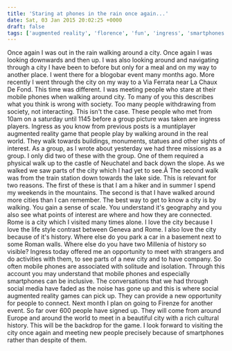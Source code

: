 ```yaml
---
title: 'Staring at phones in the rain once again...'
date: Sat, 03 Jan 2015 20:02:25 +0000
draft: false
tags: ['augmented reality', 'florence', 'fun', 'ingress', 'smartphones', 'social', 'social media', 'social media living room', 'social networking', 'travel', 'travel']
---
```


Once again I was out in the rain walking around a city. Once again I was looking downwards and then up. I was also looking around and navigating through a city I have been to before but only for a meal and on my way to another place. I went there for a blogobar event many months ago. More recently I went through the city on my way to a Via Ferrata near La Chaux De Fond. This time was different. I was meeting people who stare at their mobile phones when walking around city. To many of you this describes what you think is wrong with society. Too many people withdrawing from society, not interacting. This isn't the case. These people who met from 10am on a saturday until 1145 before a group picture was taken are ingress players. Ingress as you know from previous posts is a muntiplayer augmented reality game that people play by walking around in the real world. They walk towards buildings, monuments, statues and other sights of interest. As a group, as I wrote about yesterday we had three missions as a group. I only did two of these with the group. One of them required a physical walk up to the castle of Neuchatel and back down the slope. As we walked we saw parts of the city which I had yet to see.Â The second walk was from the train station down towards the lake side. This is relevant for two reasons. The first of these is that I am a hiker and in summer I spend my weekends in the mountains. The second is that I have walked around more cities than I can remember. The best way to get to know a city is by walking. You gain a sense of scale. You understand it's geography and you also see what points of interest are where and how they are connected. Rome is a city which I visited many times alone. I love the city because I love the life style contrast between Geneva and Rome. I also love the city because of it's history. Where else do you park a car in a basement next to some Roman walls. Where else do you have two Millenia of history so visible? Ingress today offered me an opportunity to meet with strangers and do activities with them, to see parts of a new city and to have company. So often mobile phones are associated with solitude and isolation. Through this account you may understand that mobile phones and especially smartphones can be inclusive. The conversations that we had through social media have faded as the noise has gone up and this is where social augmented reality games can pick up. They can provide a new opportunity for people to connect. Next month I plan on going to Firenze for another event. So far over 600 people have signed up. They will come from around Europe and around the world to meet in a beautiful city with a rich cultural history. This will be the backdrop for the game. I look forward to visiting the city once again and meeting new people precisely because of smartphones rather than despite of them.